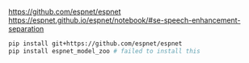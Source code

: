 https://github.com/espnet/espnet \
https://espnet.github.io/espnet/notebook/#se-speech-enhancement-separation
```sh
pip install git+https://github.com/espnet/espnet
pip install espnet_model_zoo # failed to install this
```